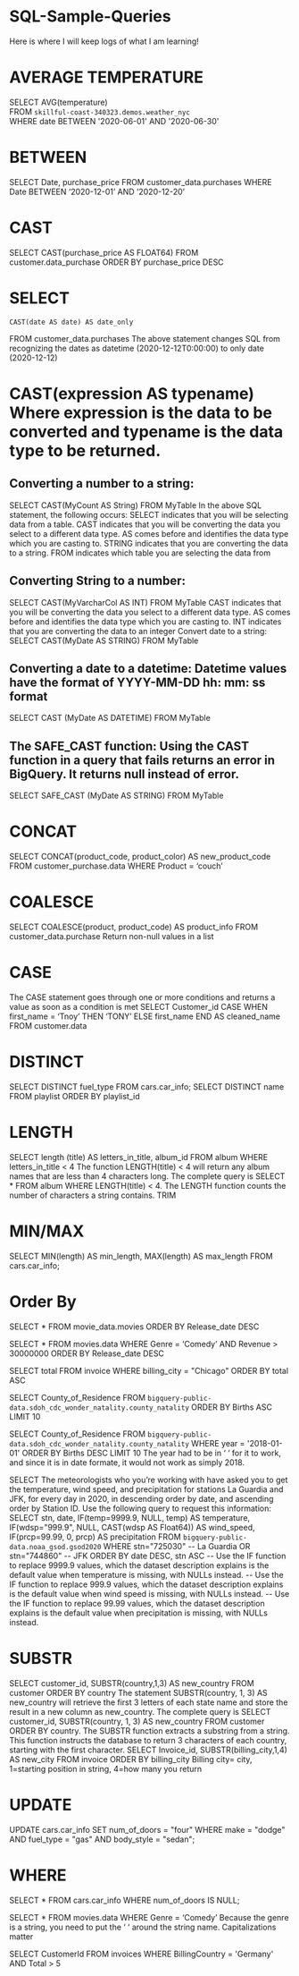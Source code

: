 # SQL-Sample-Queries
Here is where I will keep logs of what I am learning!

# AVERAGE TEMPERATURE
SELECT AVG(temperature) <br/>
FROM `skillful-coast-340323.demos.weather_nyc` <br/>
WHERE date BETWEEN '2020-06-01' AND '2020-06-30'
 

# BETWEEN
SELECT
	Date, purchase_price
FROM customer_data.purchases
WHERE
	Date BETWEEN ‘2020-12-01’ AND ‘2020-12-20’

# CAST
SELECT
     CAST(purchase_price AS FLOAT64)
FROM customer.data_purchase
ORDER BY purchase_price DESC

# SELECT
    CAST(date AS date) AS date_only
FROM customer_data.purchases
The above statement changes SQL from recognizing the dates as datetime (2020-12-12T0:00:00) to only date (2020-12-12)

# CAST(expression AS typename)    Where expression is the data to be converted and typename is the data type to be returned.

## Converting a number to a string: 
SELECT CAST(MyCount AS String) FROM MyTable
In the above SQL statement, the following occurs: SELECT indicates that you will be selecting data from a table. CAST indicates that you will be converting the data you select to a different data type. AS comes before and identifies the data type which you are casting to. STRING indicates that you are converting the data to a string. FROM indicates which table you are selecting the data from
## Converting String to a number:
SELECT CAST(MyVarcharCol AS INT) FROM MyTable
CAST indicates that you will be converting the data you select to a different data type. AS comes before and identifies the data type which you are casting to. INT indicates that you are converting the data to an integer
Convert date to a string:
SELECT CAST(MyDate AS STRING) FROM MyTable
## Converting a date to a datetime: Datetime values have the format of YYYY-MM-DD hh: mm: ss format
SELECT CAST (MyDate AS DATETIME) FROM MyTable
## The SAFE_CAST function: Using the CAST function in a query that fails returns an error in BigQuery. It returns null instead of error. 
SELECT SAFE_CAST (MyDate AS STRING) FROM MyTable
 
# CONCAT
SELECT
	CONCAT(product_code, product_color) AS new_product_code
FROM customer_purchase.data
WHERE
	Product = ‘couch’

# COALESCE
SELECT
	COALESCE(product, product_code) AS product_info
FROM customer_data.purchase
Return non-null values in a list

# CASE
The CASE statement goes through one or more conditions and returns a value as soon as a condition is met
SELECT
	Customer_id
	CASE 
		WHEN first_name = ‘Tnoy’ THEN ‘TONY’
		ELSE first_name
		END AS cleaned_name
FROM customer.data
 
# DISTINCT
SELECT  DISTINCT fuel_type
FROM cars.car_info;
SELECT DISTINCT name
FROM playlist
ORDER BY playlist_id

# LENGTH
SELECT length (title) AS letters_in_title, album_id
FROM album
WHERE letters_in_title < 4
The function LENGTH(title) < 4 will return any album names that are less than 4 characters long. The complete query is SELECT * FROM album WHERE LENGTH(title) < 4. The LENGTH function counts the number of characters a string contains.
TRIM

# MIN/MAX
SELECT
    MIN(length) AS min_length,
    MAX(length) AS max_length
FROM cars.car_info;



# Order By
SELECT *
FROM movie_data.movies
ORDER BY Release_date DESC

SELECT * 
FROM movies.data
WHERE Genre = ‘Comedy’
AND Revenue >  30000000
ORDER BY Release_date DESC

SELECT total
FROM invoice
WHERE billing_city = "Chicago"
ORDER BY total ASC


SELECT County_of_Residence 
FROM `bigquery-public-data.sdoh_cdc_wonder_natality.county_natality` 
ORDER BY Births ASC 
LIMIT 10
 
SELECT County_of_Residence 
FROM `bigquery-public-data.sdoh_cdc_wonder_natality.county_natality` 
WHERE year = '2018-01-01'
ORDER BY Births DESC 
LIMIT 10
The year had to be in ‘ ‘ for it to work, and since it is in date formate, it would not work as simply 2018.
 

SELECT
The meteorologists who you’re working with have asked you to get the temperature, wind speed, and precipitation for stations La Guardia and JFK, for every day in 2020, in descending order by date, and ascending order by Station ID. Use the following query to request this information:
SELECT stn, date,
	IF(temp=9999.9, NULL, temp) AS temperature,
	IF(wdsp="999.9", NULL, CAST(wdsp AS Float64)) AS wind_speed,
	IF(prcp=99.99, 0, prcp) AS precipitation
FROM  `bigquery-public-data.noaa_gsod.gsod2020`
WHERE stn="725030" -- La Guardia
	OR stn="744860" -- JFK
ORDER BY  date DESC, stn ASC
-- Use the IF function to replace 9999.9 values, which the dataset description explains is the default value when temperature is missing, with NULLs instead.
-- Use the IF function to replace 999.9 values, which the dataset description explains is the default value when wind speed is missing, with NULLs instead. -- Use the IF function to replace 99.99 values, which the dataset description explains is the default value when precipitation is missing, with NULLs instead.
 
# SUBSTR
SELECT  customer_id,
    SUBSTR(country,1,3) AS new_country
FROM customer
ORDER BY country
The statement SUBSTR(country, 1, 3) AS new_country will retrieve the first 3 letters of each state name and store the result in a new column as new_country. The complete query is SELECT customer_id, SUBSTR(country, 1, 3) AS new_country FROM customer ORDER BY country. The SUBSTR function extracts a substring from a string. This function instructs the database to return 3 characters of each country, starting with the first character. 
SELECT Invoice_id,
	SUBSTR(billing_city,1,4) AS new_city
FROM invoice
ORDER BY billing_city
Billing city= city, 1=starting position in string, 4=how many you return

# UPDATE
UPDATE  cars.car_info
     SET num_of_doors = "four"
WHERE  make = "dodge" AND fuel_type = "gas" AND body_style = "sedan";

# WHERE
SELECT   *
FROM   cars.car_info 
WHERE  num_of_doors IS NULL;

SELECT * 
FROM movies.data
WHERE Genre = ‘Comedy’
Because the genre is a string, you need to put the ‘ ‘ around the string name. Capitalizations matter

SELECT CustomerId
FROM invoices
WHERE BillingCountry = 'Germany' AND Total > 5



